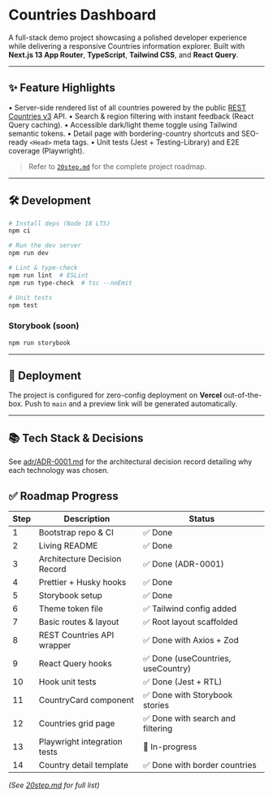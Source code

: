 # Countries Dashboard

A full-stack demo project showcasing a polished developer experience while delivering a responsive Countries information explorer. Built with **Next.js 13 App Router**, **TypeScript**, **Tailwind CSS**, and **React Query**.

---

## ✨ Feature Highlights

• Server-side rendered list of all countries powered by the public [REST Countries v3](https://restcountries.com/) API.
• Search & region filtering with instant feedback (React Query caching).
• Accessible dark/light theme toggle using Tailwind semantic tokens.
• Detail page with bordering-country shortcuts and SEO-ready `<Head>` meta tags.
• Unit tests (Jest + Testing-Library) and E2E coverage (Playwright).

> Refer to [`20step.md`](20step.md) for the complete project roadmap.

---

## 🛠 Development

```bash
# Install deps (Node 18 LTS)
npm ci

# Run the dev server
npm run dev

# Lint & type-check
npm run lint  # ESLint
npm run type-check  # tsc --noEmit

# Unit tests
npm test
```

### Storybook (soon)
```bash
npm run storybook
```

---

## 🚀 Deployment
The project is configured for zero-config deployment on **Vercel** out-of-the-box. Push to `main` and a preview link will be generated automatically.

---

## 📚 Tech Stack & Decisions

See [adr/ADR-0001.md](adr/ADR-0001.md) for the architectural decision record detailing why each technology was chosen.

## ✅ Roadmap Progress

| Step | Description | Status |
|------|-------------|--------|
| 1 | Bootstrap repo & CI | ✅ Done |
| 2 | Living README | ✅ Done |
| 3 | Architecture Decision Record | ✅ Done (ADR-0001) |
| 4 | Prettier + Husky hooks | ✅ Done |
| 5 | Storybook setup | ✅ Done |
| 6 | Theme token file | ✅ Tailwind config added |
| 7 | Basic routes & layout | ✅ Root layout scaffolded |
| 8 | REST Countries API wrapper | ✅ Done with Axios + Zod |
| 9 | React Query hooks | ✅ Done (useCountries, useCountry) |
| 10 | Hook unit tests | ✅ Done (Jest + RTL) |
| 11 | CountryCard component | ✅ Done with Storybook stories |
| 12 | Countries grid page | ✅ Done with search and filtering |
| 13 | Playwright integration tests | 🔄 In-progress |
| 14 | Country detail template | ✅ Done with border countries |

*(See [20step.md](20step.md) for full list)*
